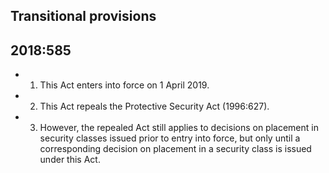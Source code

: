 ## Transitional provisions
## 2018:585
- 1. This Act enters into force on 1 April 2019.
- 2. This Act repeals the Protective Security Act (1996:627).
- 3. However, the repealed Act still applies to decisions on placement in security classes issued prior to entry into force, but only until a corresponding decision on placement in a security class is issued under this Act. 